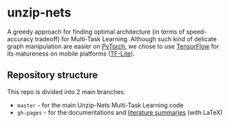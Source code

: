 # unzip-nets
A greedy approach for finding optimal architecture (in terms of speed-accuracy tradeoff) for Multi-Task Learning. Although such kind of delicate graph manipulation are easier on [PyTorch][pytorch], we chose to use [TensorFlow][tf] for its matureness on mobile platforms ([TF-Lite][lite]).

## Repository structure
This repo is divided into 2 main branches:

*  `master` - for the main Unzip-Nets Multi-Task Learning code
*  `gh-pages` - for the documentations and [literature summaries][litsum] (with LaTeX)


[litsum]: https://hav4ik.github.io/unzip-nets/literature
[pytorch]: https://pytorch.org/
[tf]: https://www.tensorflow.org/
[lite]: https://www.tensorflow.org/lite/
